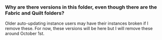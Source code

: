 ### Why are there versions in this folder, even though there are the Fabric and Quilt folders?

Older auto-updating instance users may have their instances broken if I remove these. For now, these versions will be here but I will remove these around October 1st.

